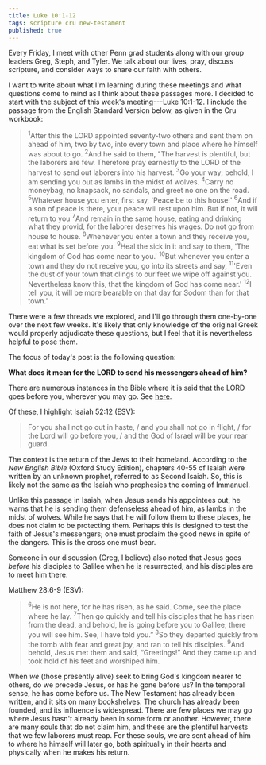 ```yaml
---
title: Luke 10:1-12
tags: scripture cru new-testament
published: true
---
```

Every Friday, I meet with other Penn grad students along with our group leaders Greg, Steph, and Tyler. We talk about our lives, pray, discuss scripture, and consider ways to share our faith with others.

I want to write about what I'm learning during these meetings and what questions come to mind as I think about these passages more. I decided to start with the subject of this week's meeting---Luke 10:1-12. I include the passage from the English Standard Version below, as given in the Cru workbook:

><sup>1</sup>After this the LORD appointed seventy-two others and sent them on ahead of him, two by two, into every town and place where he himself was about to go. <sup>2</sup>And he said to them, "The harvest is plentiful, but the laborers are few. Therefore pray earnestly to the LORD of the harvest to send out laborers into his harvest. <sup>3</sup>Go your way; behold, I am sending you out as lambs in the midst of wolves. <sup>4</sup>Carry no moneybag, no knapsack, no sandals, and greet no one on the road. <sup>5</sup>Whatever house you enter, first say, 'Peace be to this house!' <sup>6</sup>And if a son of peace is there, your peace will rest upon him. But if not, it will return to you <sup>7</sup>And remain in the same house, eating and drinking what they provid, for the laborer deserves his wages. Do not go from house to house. <sup>8</sup>Whenever you enter a town and they receive you, eat what is set before you. <sup>9</sup>Heal the sick in it and say to them, 'The kingdom of God has come near to you.' <sup>10</sup>But whenever you enter a town and they do not receive you, go into its streets and say, <sup>11</sup>'Even the dust of your town that clings to our feet we wipe off against you. Nevertheless know this, that the kingdom of God has come near.' <sup>12</sup>I tell you, it will be more bearable on that day for Sodom than for that town."

There were a few threads we explored, and I'll go through them one-by-one over the next few weeks. It's likely that only knowledge of the original Greek would properly adjudicate these questions, but I feel that it is nevertheless helpful to pose them.

The focus of today's post is the following question:

**What does it mean for the LORD to send his messengers ahead of him?**

There are numerous instances in the Bible where it is said that the LORD goes before you, wherever you may go. See [here](https://bible.knowing-jesus.com/topics/God-Going-Before).

Of these, I highlight Isaiah 52:12 (ESV):

>For you shall not go out in haste, / and you shall not go in flight, / for the Lord will go before you, / and the God of Israel will be your rear guard.

The context is the return of the Jews to their homeland. According to the *New English Bible* (Oxford Study Edition), chapters 40-55 of Isaiah were written by an unknown prophet, referred to as Second Isaiah. So, this is likely not the same as the Isaiah who prophesies the coming of Immanuel.

Unlike this passage in Isaiah, when Jesus sends his appointees out, he warns that he is sending them defenseless ahead of him, as lambs in the midst of wolves. While he says that he will follow them to these places, he does not claim to be protecting them. Perhaps this is designed to test the faith of Jesus's messengers; one must proclaim the good news in spite of the dangers. This is the cross one must bear.

Someone in our discussion (Greg, I believe) also noted that Jesus goes _before_ his disciples to Galilee when he is resurrected, and his disciples are to meet him there.

Matthew 28:6-9 (ESV):

><sup>6</sup>He is not here, for he has risen, as he said. Come, see the place where he lay. <sup>7</sup>Then go quickly and tell his disciples that he has risen from the dead, and behold, he is going before you to Galilee; there you will see him. See, I have told you.” <sup>8</sup>So they departed quickly from the tomb with fear and great joy, and ran to tell his disciples. <sup>9</sup>And behold, Jesus met them and said, “Greetings!” And they came up and took hold of his feet and worshiped him.

When _we_ (those presently alive) seek to bring God's kingdom nearer to others, do we precede Jesus, or has he gone before us? In the temporal sense, he has come before us. The New Testament has already been written, and it sits on many bookshelves. The church has already been founded, and its influence is widespread. There are few places we may go where Jesus hasn't already been in some form or another. However, there are many souls that do not claim him, and these are the plentiful harvests that we few laborers must reap. For these souls, we are sent ahead of him to where he himself will later go, both spiritually in their hearts and physically when he makes his return.